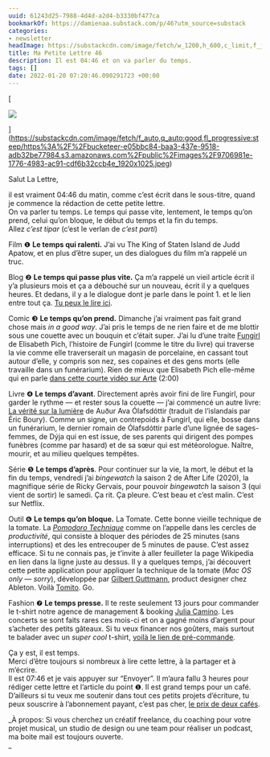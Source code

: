 ```yaml
---
uuid: 61243d25-7988-4d4d-a2d4-b3330bf477ca
bookmarkOf: https://damienaa.substack.com/p/46?utm_source=substack
categories:
- newsletter
headImage: https://substackcdn.com/image/fetch/w_1200,h_600,c_limit,f_jpg,q_auto:good,fl_progressive:steep/https%3A%2F%2Fbucketeer-e05bbc84-baa3-437e-9518-adb32be77984.s3.amazonaws.com%2Fpublic%2Fimages%2F9706981e-1776-4983-ac91-cdf6b32ccb4e_1920x1025.jpeg
title: Ma Petite Lettre 46
description: Il est 04:46 et on va parler du temps.
tags: []
date: 2022-01-20 07:20:46.090291723 +00:00
---
```


[

![]({"src":"https://bucketeer-e05bbc84-baa3-437e-9518-adb32be77984.s3.amazonaws.com/public/images/9706981e-1776-4983-ac91-cdf6b32ccb4e_1920x1025.jpeg","fullscreen":null,"imageSize":null,"height":587,"width":1100,"resizeWidth":null,"bytes":85923,"alt":null,"title":null,"type":"image/jpeg","href":null,"belowTheFold":false})

](https://substackcdn.com/image/fetch/f_auto,q_auto:good,fl_progressive:steep/https%3A%2F%2Fbucketeer-e05bbc84-baa3-437e-9518-adb32be77984.s3.amazonaws.com%2Fpublic%2Fimages%2F9706981e-1776-4983-ac91-cdf6b32ccb4e_1920x1025.jpeg)

Salut La Lettre,

il est vraiment 04:46 du matin, comme c’est écrit dans le sous-titre, quand je commence la rédaction de cette petite lettre.  
On va parler tu temps. Le temps qui passe vite, lentement, le temps qu’on prend, celui qu’on bloque, le début du temps et la fin du temps.  
Allez _c’est tipar_ (c’est le verlan de _c’est parti_)

Film ❶ **Le temps qui ralenti.** J’ai vu The King of Staten Island de Judd Apatow, et en plus d’être super, un des dialogues du film m’a rappelé un truc.

Blog ❷ **Le temps qui passe plus vite.** Ça m’a rappelé un vieil article écrit il y’a plusieurs mois et ça a débouché sur un nouveau, écrit il y a quelques heures. Et dedans, il y a le dialogue dont je parle dans le point 1. et le lien entre tout ça. [Tu peux le lire ici](https://damien.cool/le-temps-passe-plus-vite-quand-on-ne-fait-rien).

Comic ❸ **Le temps qu’on prend.** Dimanche j’ai vraiment pas fait grand chose mais _in a good way_. J’ai pris le temps de ne rien faire et de me blottir sous une couette avec un bouquin et c’était super. J’ai lu d’une traite [Fungirl](https://www.lesrequinsmarteaux.com/album/fungirl) de Elisabeth Pich, l’histoire de Fungirl (comme le titre du livre) qui traverse la vie comme elle traverserait un magasin de porcelaine, en cassant tout autour d’elle, y compris son nez, ses copaines et des gens morts (elle travaille dans un funérarium). Rien de mieux que Elisabeth Pich elle-même qui en parle [dans cette courte vidéo sur Arte](https://www.arte.tv/fr/videos/107001-000-A/bande-dessinee-fungirl-d-elizabeth-pich-metrash/) (2:00)

Livre ❹ **Le temps d’avant**. Directement après avoir fini de lire Fungirl, pour garder le rythme — et rester sous la couette — j’ai commencé un autre livre: [La vérité sur la lumière](https://www.zulma.fr/livre/la-verite-sur-la-lumiere/) de Auður Ava Ólafsdóttir (traduit de l’islandais par Éric Boury). Comme un signe, un contrepoids à Fungirl, qui elle, bosse dans un funérarium, le dernier romain de Ólafsdóttir parle d’une lignée de sages-femmes, de Dýja qui en est issue, de ses parents qui dirigent des pompes funèbres (comme par hasard) et de sa sœur qui est météorologue. Naître, mourir, et au milieu quelques tempêtes.

Série ❺ **Le temps d’après**. Pour continuer sur la vie, la mort, le début et la fin du temps, vendredi j’ai _bingewatch_ la saison 2 de After Life (2020), la magnifique série de Ricky Gervais, pour pouvoir _bingewatch_ la saison 3 (qui vient de sortir) le samedi. Ça rit. Ça pleure. C’est beau et c’est malin. C’est sur Netflix.

Outil ❻ **Le temps qu’on bloque.** La Tomate. Cette bonne vieille technique de la tomate. La _[Pomodoro Technique](https://fr.wikipedia.org/wiki/Technique_Pomodoro)_ comme on l’appelle dans les cercles de _productivité_, qui consiste à bloquer des périodes de 25 minutes (sans interruptions) et des les entrecouper de 5 minutes de pause. C’est assez efficace. Si tu ne connais pas, je t’invite à aller feuilleter la page Wikipedia en lien dans la ligne juste au dessus. Il y a quelques temps, j’ai découvert cette petite application pour appliquer la technique de la tomate (_Mac OS only — sorry_), développée par [Gilbert Guttmann](https://gttmnn.com/), product designer chez Ableton. Voilà [Tomito](https://tomito.app/). Go.

Fashion ❼ **Le temps presse.** Il te reste seulement 13 jours pour commander le t-shirt notre agence de management & booking [Julia Camino](http://instagram.com/julia.agency). Les concerts se sont faits rares ces mois-ci et on a gagné moins d’argent pour s’acheter des petits gâteaux. Si tu veux financer nos goûters, mais surtout te balader avec un _super cool_ t-shirt, [voilà le lien de pré-commande](https://everpress.com/julia-camino-wild-at-heart).

Ça y est, il est temps.  
Merci d’être toujours si nombreux à lire cette lettre, à la partager et à m’écrire.  
Il est 07:46 et je vais appuyer sur “Envoyer”. Il m’aura fallu 3 heures pour rédiger cette lettre et l’article du point ❶. Il est grand temps pour un café. D’ailleurs si tu veux me soutenir dans tout ces petits projets d’écriture, tu peux souscrire à l’abonnement payant, c’est pas cher, [le prix de deux cafés](https://damienaa.substack.com/subscribe).

_À propos: Si vous cherchez un créatif freelance, du coaching pour votre projet musical, un studio de design ou une team pour réaliser un podcast, ma boite mail est toujours ouverte.  
_